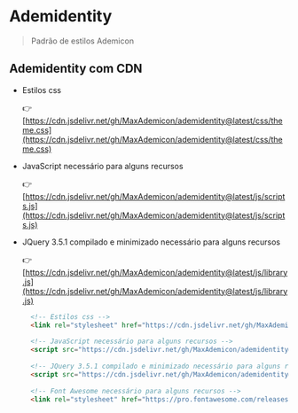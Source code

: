 # Ademidentity

> Padrão de estilos Ademicon

## Ademidentity com CDN

- Estilos css

  👉 [https://cdn.jsdelivr.net/gh/MaxAdemicon/ademidentity@latest/css/theme.css](https://cdn.jsdelivr.net/gh/MaxAdemicon/ademidentity@latest/css/theme.css)

- JavaScript necessário para alguns recursos

  👉 [https://cdn.jsdelivr.net/gh/MaxAdemicon/ademidentity@latest/js/scripts.js](https://cdn.jsdelivr.net/gh/MaxAdemicon/ademidentity@latest/js/scripts.js)
  
- JQuery 3.5.1 compilado e minimizado necessário para alguns recursos

  👉 [https://cdn.jsdelivr.net/gh/MaxAdemicon/ademidentity@latest/js/library.js](https://cdn.jsdelivr.net/gh/MaxAdemicon/ademidentity@latest/js/library.js)

  ```html
    <!-- Estilos css -->
    <link rel="stylesheet" href="https://cdn.jsdelivr.net/gh/MaxAdemicon/ademidentity@latest/css/theme.css" />
    
    <!-- JavaScript necessário para alguns recursos -->
    <script src="https://cdn.jsdelivr.net/gh/MaxAdemicon/ademidentity@latest/js/scripts.js" type="text/javascript"></script>
    
    <!-- JQuery 3.5.1 compilado e minimizado necessário para alguns recursos -->
    <script src="https://cdn.jsdelivr.net/gh/MaxAdemicon/ademidentity@latest/js/library.js" type="text/javascript"></script>
    
    <!-- Font Awesome necessário para alguns recursos -->
    <link rel="stylesheet" href="https://pro.fontawesome.com/releases/v5.10.0/css/all.css" integrity="sha384-AYmEC3Yw5cVb3ZcuHtOA93w35dYTsvhLPVnYs9eStHfGJvOvKxVfELGroGkvsg+p" crossorigin="anonymous"/>
  ```
  